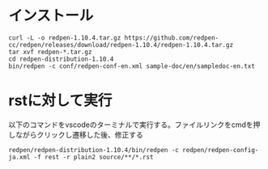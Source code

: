 
# インストール

```
curl -L -o redpen-1.10.4.tar.gz https://github.com/redpen-cc/redpen/releases/download/redpen-1.10.4/redpen-1.10.4.tar.gz 
tar xvf redpen-*.tar.gz
cd redpen-distribution-1.10.4
bin/redpen -c conf/redpen-conf-en.xml sample-doc/en/sampledoc-en.txt
```

# rstに対して実行

以下のコマンドをvscodeのターミナルで実行する。ファイルリンクをcmdを押しながらクリックし遷移した後、修正する
```
redpen/redpen-distribution-1.10.4/bin/redpen -c redpen/redpen-config-ja.xml -f rest -r plain2 source/**/*.rst
```